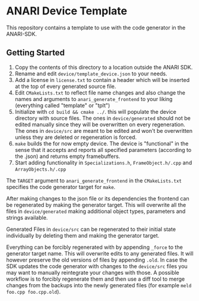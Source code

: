 ANARI Device Template
=====================

This repository contains a template to use with the code generator
in the ANARI-SDK.

## Getting Started

1. Copy the contents of this directory to a location outside the ANARI SDK.
2. Rename and edit `device/template_device.json` to your needs.
3. Add a license in `license.txt` to contain a header which will be inserted at the top of every generated
source file.
4. Edit `CMakeLists.txt` to reflect file name changes and also change the names and arguments to
`anari_generate_frontend` to your liking (everything called "template" or "tplt")
5. Initialize with `cd build && cmake ../`. this will populate the device directory with source files. The ones in
`device/generated` should not be edited manually since they will be overwritten on every regeneration. The ones in
`device/src` are meant to be edited and won't be overwritten unless they are deleted or regeneration is forced.
6. `make` builds the for now empty device. The device is "functional" in the sense that it accepts and reports all
specified parameters (according to the .json) and returns empty framebuffers.
7. Start adding functionality in `Specializations.h`, `FrameObject.h/.cpp` and `ArrayObjects.h/.cpp`

The `TARGET` argument to `anari_generate_frontend` in the `CMakeLists.txt` specifies the code generator target for
`make`.

After making changes to the json file or its dependencies the frontend can be regenerated by making the generator
target. This will overwrite all the files in `device/generated` making additional object types, parameters and strings
available.

Generated Files in `device/src` can be regenerated to their initial state individually by deleting them and making the
generator target.

Everything can be forcibly regenerated with by appending `_force` to the generator target name. This will overwrite
edits to any generated files. It will however preserve the old versions of files by appending `.old`.  In case the SDK
updates the code generator with changes to the `device/src` files you may want to manually reintegrate your changes with
those. A possible workflow is to forcibly regenerate them and then use a diff tool to merge changes from the backups
into the newly generated files (for example `meld foo.cpp foo.cpp.old`).